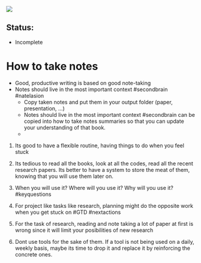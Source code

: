 ![](https://images.unsplash.com/photo-1539045230092-f8c7e0d1b4b9?ixlib=rb-1.2.1&auto=format&fit=crop&w=1350&q=80)

## Status:
- Incomplete

# How to take notes
- Good, productive writing is based on good note-taking
- Notes should live in the most important context #secondbrain #natelasion
	- Copy taken notes and put them in your output folder (paper, presentation, ...)
	- Notes should live in the most important context #secondbrain can be copied into how to take notes summaries so that you can update your understanding of that book.
	-
1. Its good to have a flexible routine,  having things to do when you feel stuck 

2. Its tedious to read all the books, look at all the codes, read all the recent research papers. Its better to have a system to store the meat of them, knowing that you will use them later on.
3.  When you will use it? Where will you use it? Why will you use it? #keyquestions
4.  For project like tasks like research, planning might do the opposite work when you get stuck on #GTD #nextactions
5. For the task of research, reading and note taking a lot of paper at first is wrong since it will limit your posibilities of new research
6. Dont use tools for the sake of them. If a tool is not being used on a daily, weekly basis, maybe its time to drop it and replace it by reinforcing the concrete ones. 
